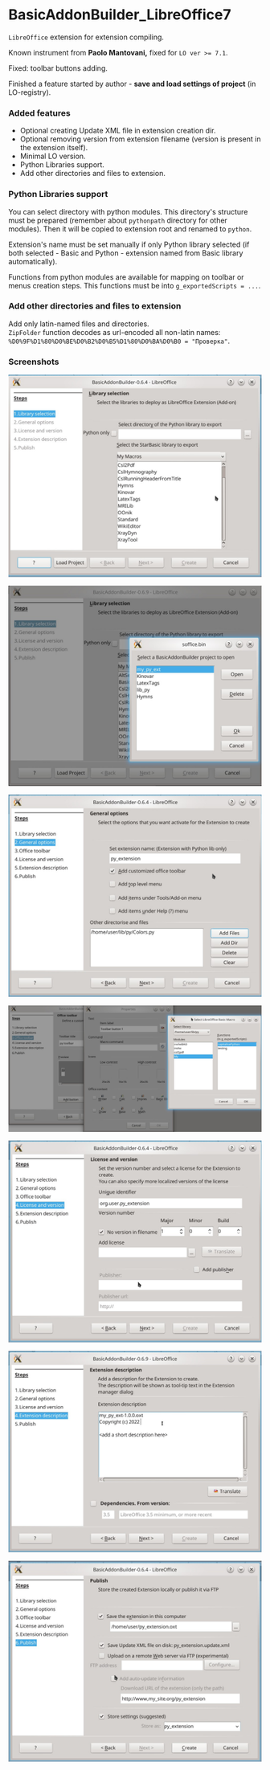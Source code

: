 # BasicAddonBuilder_LibreOffice7 

`LibreOffice` extension for extension compiling.  

Known instrument from **Paolo Mantovani,** fixed for `LO ver >= 7.1`.

Fixed: toolbar buttons adding.

Finished a feature started by author - **save and load settings of project** (in LO-registry).

### Added features

- Optional creating Update XML file in extension creation dir.
- Optional removing version from extension filename (version is present in the extension itself).  
- Minimal LO version.
- Python Libraries support.  
- Add other directories and files to extension.
### Python Libraries support

You can select directory with python modules. This directory's structure must be prepared (remember about `pythonpath` directory for other modules). Then it will be copied to extension root and renamed to `python`.  

Extension's name must be set manually if only Python library selected (if both selected - Basic and Python - extension named from Basic library automatically).

Functions from python modules are available for mapping on toolbar or menus creation steps. This functions must be into `g_exportedScripts = ...`.


### Add other directories and files to extension
Add only latin-named files and directories.  
`ZipFolder` function decodes as url-encoded all non-latin names:  
`%D0%9F%D1%80%D0%BE%D0%B2%D0%B5%D1%80%D0%BA%D0%B0 = "Проверка"`.

### Screenshots
![](Images/img_01.jpg)  

![](Images/img_02.jpg)  

![](Images/img_03.jpg)  

![](Images/img_04.jpg)  

![](Images/img_05.jpg)  

![](Images/img_06.jpg)  

![](Images/img_07.jpg)